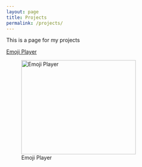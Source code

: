 ```yaml
---
layout: page
title: Projects
permalink: /projects/
---
```



This is a page for my projects

[Emoji Player](http://www.emojiplayer.com)
<figure>
   <img src="http://i.imgur.com/rPdxMawg.png" alt="Emoji Player" width="304" height="250"> 
  <figcaption> Emoji Player </figcaption>
</figure>



